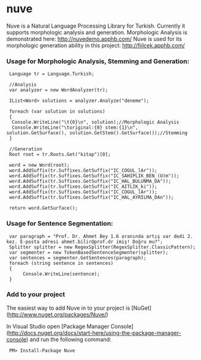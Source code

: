 nuve
====
Nuve is a Natural Language Processing Library for Turkish. Currently it supports morphologic analysis and generation. 
Morphologic Analysis is demonstrated here: http://nuvedemo.apphb.com/
Nuve is used for its morphologic generation ability in this project: http://fiilcek.apphb.com/

### Usage for Morphologic Analysis, Stemming and Generation:
     
     Language tr = Language.Turkish;

     //Analysis
     var analyzer = new WordAnalyzer(tr);
     
     IList<Word> solutions = analyzer.Analyze("deneme");
     
     foreach (var solution in solutions)
     {
      Console.WriteLine("\t{0}\n", solution);//Morphologic Analysis
      Console.WriteLine("\toriginal:{0} stem:{1}\n", solution.GetSurface(), solution.GetStem().GetSurface());//Stemming
     }

     //Generation
     Root root = tr.Roots.Get("kitap")[0];
     
     word = new Word(root);
     word.AddSuffix(tr.Suffixes.GetSuffix("IC_COGUL_lAr"));
     word.AddSuffix(tr.Suffixes.GetSuffix("IC_SAHIPLIK_BEN_(U)m"));
     word.AddSuffix(tr.Suffixes.GetSuffix("IC_HAL_BULUNMA_DA"));
     word.AddSuffix(tr.Suffixes.GetSuffix("IC_AITLIK_ki"));
     word.AddSuffix(tr.Suffixes.GetSuffix("IC_COGUL_lAr"));
     word.AddSuffix(tr.Suffixes.GetSuffix("IC_HAL_AYRILMA_DAn"));
     
     return word.GetSurface();
     
### Usage for Sentence Segmentation:     
     
     var paragraph = "Prof. Dr. Ahmet Bey 1.6 oranında artış var dedi 2. kez. E-posta adresi ahmet.bilir@prof.dr imiş! Doğru mu?";
     Splitter splitter = new RegexSplitter(RegexSplitter.ClassicPattern);
     var segmenter = new TokenBasedSentenceSegmenter(splitter);
     var sentences = segmenter.GetSentences(paragraph);
     foreach (string sentence in sentences)
     {
          Console.WriteLine(sentence);
     }     
     
### Add to your project

The easiest way to add Nuve in to your project is [NuGet] (http://www.nuget.org/packages/Nuve/)

In Visual Studio open [Package Manager Console] (http://docs.nuget.org/docs/start-here/using-the-package-manager-console) and run the following command:
     
     PM> Install-Package Nuve

